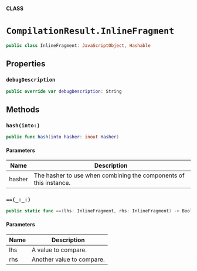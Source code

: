 **CLASS**

# `CompilationResult.InlineFragment`

```swift
public class InlineFragment: JavaScriptObject, Hashable
```

## Properties
### `debugDescription`

```swift
public override var debugDescription: String
```

## Methods
### `hash(into:)`

```swift
public func hash(into hasher: inout Hasher)
```

#### Parameters

| Name | Description |
| ---- | ----------- |
| hasher | The hasher to use when combining the components of this instance. |

### `==(_:_:)`

```swift
public static func ==(lhs: InlineFragment, rhs: InlineFragment) -> Bool
```

#### Parameters

| Name | Description |
| ---- | ----------- |
| lhs | A value to compare. |
| rhs | Another value to compare. |